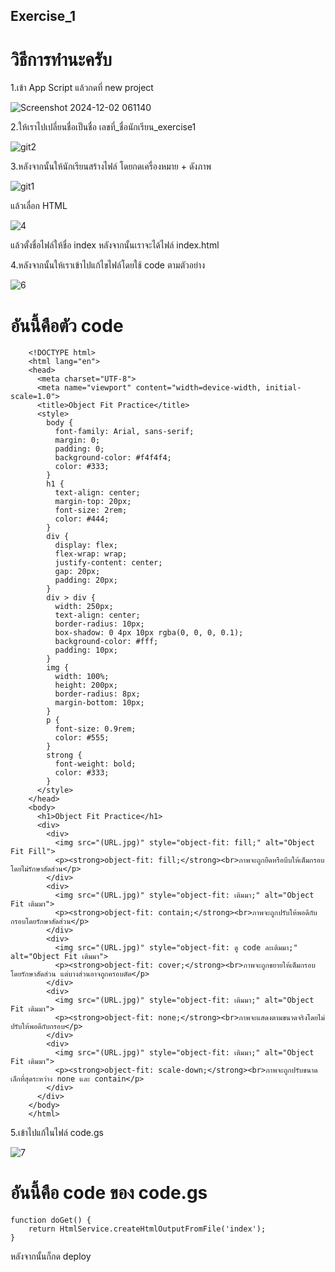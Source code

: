 ## Exercise_1
# วิธีการทำนะครับ
1.เข้า App Script แล้วกดที่ new project

![Screenshot 2024-12-02 061140](https://github.com/user-attachments/assets/acbb3096-3efb-4fb7-adc6-8d3a77585254)

2.ให้เราไปเปลี่ยนชื่อเป็นชื่อ เลขที่_ชื่อนักเรียน_exercise1

![git2](https://github.com/user-attachments/assets/82c72eb5-e7a4-4e34-a88d-25ea62f72c54)


3.หลังจากนั้นให้นักเรียนสร้างไฟล์ โดยกดเครื่องหมาย + ดังภาพ

![git1](https://github.com/user-attachments/assets/add3c777-ddae-4fbe-bf2c-8128ce672de8)


แล้วเลื่อก HTML 

![4](https://github.com/user-attachments/assets/b174af28-59d6-45e6-9fc1-0fb22edbc9d4)

แล้วตั้งชื่อไฟล์ให้ชื่อ index
หลังจากนั้นเราจะได้ไฟล์ index.html

4.หลังจากนั้นให้เราเข้าไปแก้ไขไฟล์โดยใช้ code ตามตัวอย่าง

![6](https://github.com/user-attachments/assets/dc922b1b-f902-40f5-8c75-af828bc5b43e)

# อันนี้คือตัว code
  
        <!DOCTYPE html>
        <html lang="en">
        <head>
          <meta charset="UTF-8">
          <meta name="viewport" content="width=device-width, initial-scale=1.0">
          <title>Object Fit Practice</title>
          <style>
            body {
              font-family: Arial, sans-serif;
              margin: 0;
              padding: 0;
              background-color: #f4f4f4;
              color: #333;
            }
            h1 {
              text-align: center;
              margin-top: 20px;
              font-size: 2rem;
              color: #444;
            }
            div {
              display: flex;
              flex-wrap: wrap;
              justify-content: center;
              gap: 20px;
              padding: 20px;
            }
            div > div {
              width: 250px;
              text-align: center;
              border-radius: 10px;
              box-shadow: 0 4px 10px rgba(0, 0, 0, 0.1);
              background-color: #fff;
              padding: 10px;
            }
            img {
              width: 100%;
              height: 200px;
              border-radius: 8px;
              margin-bottom: 10px;
            }
            p {
              font-size: 0.9rem;
              color: #555;
            }
            strong {
              font-weight: bold;
              color: #333;
            }
          </style>
        </head>
        <body>
          <h1>Object Fit Practice</h1>
          <div>
            <div>
              <img src="(URL.jpg)" style="object-fit: fill;" alt="Object Fit Fill">
              <p><strong>object-fit: fill;</strong><br>ภาพจะถูกยืดหรือบีบให้เต็มกรอบโดยไม่รักษาสัดส่วน</p>
            </div>
            <div>
              <img src="(URL.jpg)" style="object-fit: เติมมา;" alt="Object Fit เติมมา">
              <p><strong>object-fit: contain;</strong><br>ภาพจะถูกปรับให้พอดีกับกรอบโดยรักษาสัดส่วน</p>
            </div>
            <div>
              <img src="(URL.jpg)" style="object-fit: ดู code ละเติมมา;" alt="Object Fit เติมมา">
              <p><strong>object-fit: cover;</strong><br>ภาพจะถูกขยายให้เต็มกรอบโดยรักษาสัดส่วน แต่บางส่วนอาจถูกครอบตัด</p>
            </div>
            <div>
              <img src="(URL.jpg)" style="object-fit: เติมมา;" alt="Object Fit เติมมา">
              <p><strong>object-fit: none;</strong><br>ภาพจะแสดงตามขนาดจริงโดยไม่ปรับให้พอดีกับกรอบ</p>
            </div>
            <div>
              <img src="(URL.jpg)" style="object-fit: เติมมา;" alt="Object Fit เติมมา">
              <p><strong>object-fit: scale-down;</strong><br>ภาพจะถูกปรับขนาดเล็กที่สุดระหว่าง none และ contain</p>
            </div>
          </div>
        </body>
        </html>
5.เข้าไปแก้ในไฟล์ code.gs

![7](https://github.com/user-attachments/assets/43913c94-ee6a-40cc-980d-758442e2fe32)

# อันนี้คือ code ของ code.gs

    function doGet() {
        return HtmlService.createHtmlOutputFromFile('index');
    }

หลังจากนั้นก็กด deploy
